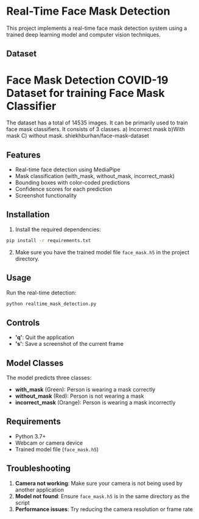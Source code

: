 # Real-Time Face Mask Detection

This project implements a real-time face mask detection system using a trained deep learning model and computer vision techniques.

## Dataset
# Face Mask Detection COVID-19 Dataset for training Face Mask Classifier
The dataset has a total of 14535 images. It can be primarily used to train face mask classifiers.
It consists of 3 classes.
a) Incorrect mask b)With mask C) without mask.
shiekhburhan/face-mask-dataset

## Features

- Real-time face detection using MediaPipe
- Mask classification (with_mask, without_mask, incorrect_mask)
- Bounding boxes with color-coded predictions
- Confidence scores for each prediction
- Screenshot functionality

## Installation

1. Install the required dependencies:
```bash
pip install -r requirements.txt
```

2. Make sure you have the trained model file `face_mask.h5` in the project directory.

## Usage

Run the real-time detection:
```bash
python realtime_mask_detection.py
```

## Controls

- **'q'**: Quit the application
- **'s'**: Save a screenshot of the current frame

## Model Classes

The model predicts three classes:
- **with_mask** (Green): Person is wearing a mask correctly
- **without_mask** (Red): Person is not wearing a mask
- **incorrect_mask** (Orange): Person is wearing a mask incorrectly

## Requirements

- Python 3.7+
- Webcam or camera device
- Trained model file (`face_mask.h5`)

## Troubleshooting

1. **Camera not working**: Make sure your camera is not being used by another application
2. **Model not found**: Ensure `face_mask.h5` is in the same directory as the script
3. **Performance issues**: Try reducing the camera resolution or frame rate

